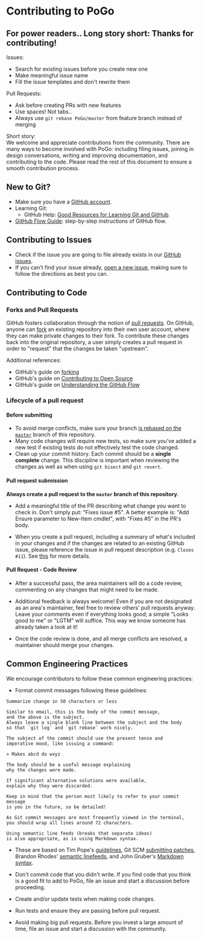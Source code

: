 Contributing to PoGo
========================
For power readers.. Long story short:
Thanks for contributing!
-----------
Issues:
- Search for existing issues before you create new one
- Make meaningful issue name
- Fill the issue templates and don't rewrite them

Pull Requests:
- Ask before creating PRs with new features
- Use spaces! Not tabs..
- Always use `git rebase PoGo/master` from feature branch instead of merging

Short story:  
We welcome and appreciate contributions from the community.
There are many ways to become involved with PoGo:
including filing issues,
joining in design conversations,
writing and improving documentation,
and contributing to the code.
Please read the rest of this document to ensure a smooth contribution process.

New to Git?
-----------

* Make sure you have a [GitHub account](https://github.com/signup/free).
* Learning Git:
    * GitHub Help: [Good Resources for Learning Git and GitHub][good-git-resources].
* [GitHub Flow Guide](https://guides.github.com/introduction/flow/):
  step-by-step instructions of GitHub flow.

Contributing to Issues
----------------------

* Check if the issue you are going to file already exists in our [GitHub issues][open-issue].
* If you can't find your issue already,
  [open a new issue](https://github.com/PoGo-Devs/PoGo/issues/new),
  making sure to follow the directions as best you can.

Contributing to Code
--------------------
### Forks and Pull Requests

GitHub fosters collaboration through the notion of [pull requests][using-prs].
On GitHub, anyone can [fork][fork-a-repo] an existing repository
into their own user account, where they can make private changes to their fork.
To contribute these changes back into the original repository,
a user simply creates a pull request in order to "request" that the changes be taken "upstream".

Additional references:
* GitHub's guide on [forking](https://guides.github.com/activities/forking/)
* GitHub's guide on [Contributing to Open Source](https://guides.github.com/activities/contributing-to-open-source/#pull-request)
* GitHub's guide on [Understanding the GitHub Flow](https://guides.github.com/introduction/flow/)


### Lifecycle of a pull request

#### Before submitting

* To avoid merge conflicts, make sure your branch [is rebased on the `master`](https://github.com/edx/edx-platform/wiki/How-to-Rebase-a-Pull-Request) branch of this repository.
* Many code changes will require new tests,
  so make sure you've added a new test if existing tests do not effectively test the code changed.
* Clean up your commit history.
  Each commit should be a **single complete** change.
  This discipline is important when reviewing the changes as well as when using `git bisect` and `git revert`.


#### Pull request submission

**Always create a pull request to the `master` branch of this repository**.

* Add a meaningful title of the PR describing what change you want to check in.
  Don't simply put: "Fixes issue #5".
  A better example is: "Add Ensure parameter to New-Item cmdlet", with "Fixes #5" in the PR's body.

* When you create a pull request,
  including a summary of what's included in your changes and
  if the changes are related to an existing GitHub issue,
  please reference the issue in pull request description (e.g. ```Closes #11```).
  See [this][closing-via-message] for more details.

#### Pull Request - Code Review

* After a successful pass,
  the area maintainers will do a code review,
  commenting on any changes that might need to be made.

* Additional feedback is always welcome!
  Even if you are not designated as an area's maintainer,
  feel free to review others' pull requests anyway.
  Leave your comments even if everything looks good;
  a simple "Looks good to me" or "LGTM" will suffice.
  This way we know someone has already taken a look at it!

* Once the code review is done,
  and all merge conflicts are resolved,
  a maintainer should merge your changes.

Common Engineering Practices
----------------------------

We encourage contributors to follow these common engineering practices:

* Format commit messages following these guidelines:

```
Summarize change in 50 characters or less

Similar to email, this is the body of the commit message,
and the above is the subject.
Always leave a single blank line between the subject and the body
so that `git log` and `git rebase` work nicely.

The subject of the commit should use the present tense and
imperative mood, like issuing a command:

> Makes abcd do wxyz

The body should be a useful message explaining
why the changes were made.

If significant alternative solutions were available,
explain why they were discarded.

Keep in mind that the person most likely to refer to your commit message
is you in the future, so be detailed!

As Git commit messages are most frequently viewed in the terminal,
you should wrap all lines around 72 characters.

Using semantic line feeds (breaks that separate ideas)
is also appropriate, as is using Markdown syntax.
```

* These are based on Tim Pope's [guidelines](http://tbaggery.com/2008/04/19/a-note-about-git-commit-messages.html),
  Git SCM [submitting patches](https://git.kernel.org/cgit/git/git.git/tree/Documentation/SubmittingPatches),
  Brandon Rhodes' [semantic linefeeds][],
  and John Gruber's [Markdown syntax](https://daringfireball.net/projects/markdown/syntax).

* Don't commit code that you didn't write.
  If you find code that you think is a good fit to add to PoGo,
  file an issue and start a discussion before proceeding.

* Create and/or update tests when making code changes.

* Run tests and ensure they are passing before pull request.

* Avoid making big pull requests.
  Before you invest a large amount of time,
  file an issue and start a discussion with the community.

[using-prs]: https://help.github.com/articles/using-pull-requests/
[fork-a-repo]: https://help.github.com/articles/fork-a-repo/
[closing-via-message]: https://help.github.com/articles/closing-issues-via-commit-messages/
[good-git-resources]: https://help.github.com/articles/good-resources-for-learning-git-and-github/
[open-issue]: https://github.com/PoGo-Devs/PoGo/issues
[help-wanted-issue]: https://github.com/PoGo-Devs/PoGo/issues?q=is%3Aopen+is%3Aissue+label%3A%220%20-%20Backlog%22
[semantic linefeeds]: http://rhodesmill.org/brandon/2012/one-sentence-per-line/
